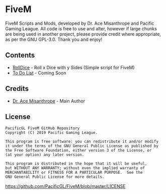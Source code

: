 # FiveM
FiveM Scripts and Mods, developed by Dr. Ace Misanthrope and Pacific Gaming League. All code is free to use and alter, however if large chunks are being used in another project, please provide credit where appropriate, as per the GNU GPL-3.0. Thank you and enjoy!

## Contents
* [RollDice](https://github.com/PacificGL/FiveM/tree/master/rolldice) - Roll x Dice with y Sides (Simple script for FiveM)
* [To Do List](https://github.com/PacificGL/FiveM) - Coming Soon

## Credits
* [Dr. Ace Misanthrope](https://github.com/FlyingAce015) - Main Author

## License
    PacificGL FiveM GitHub Repository
    Copyright (C) 2019 Pacific Gaming League.

    This program is free software: you can redistribute it and/or modify
    it under the terms of the GNU General Public License as published by
    the Free Software Foundation, either version 3 of the License, or
    (at your option) any later version.

    This program is distributed in the hope that it will be useful,
    but WITHOUT ANY WARRANTY; without even the implied warranty of
    MERCHANTABILITY or FITNESS FOR A PARTICULAR PURPOSE.  See the
    GNU General Public License for more details.
https://github.com/PacificGL/FiveM/blob/master/LICENSE
